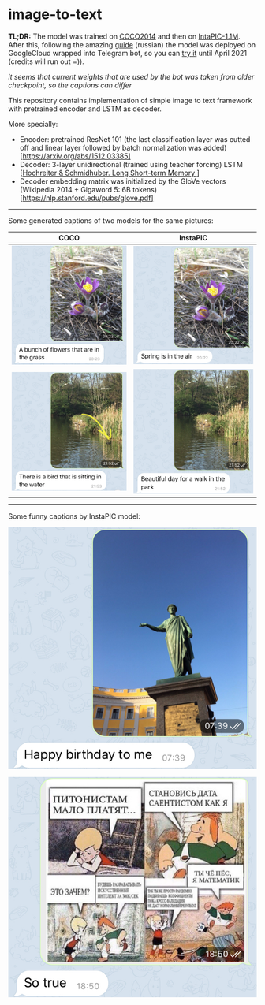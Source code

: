 # image-to-text

**TL;DR:** The model was trained on [COCO2014](https://cocodataset.org/#download) and then on [IntaPIC-1.1M](https://github.com/cesc-park/attend2u/blob/master/README.md#instapic-11m-dataset). After this, following the amazing [guide](https://m.habr.com/ru/company/ods/blog/462141/) (russian) the model was deployed on GoogleCloud wrapped into Telegram bot, so you can [try it](https://web.telegram.org/#/im?p=@ImageToCaptureBot) until April 2021 (credits will run out =)).

*it seems that current weights that are used by the bot was taken from older checkpoint, so the captions can differ*

This repository contains implementation of simple image to text framework with pretrained encoder and LSTM as decoder. 

More specially:
* Encoder: pretrained ResNet 101 (the last classification layer was cutted off and linear layer followed by batch normalization was added) [https://arxiv.org/abs/1512.03385]
* Decoder: 3-layer unidirectional (trained using teacher forcing) LSTM [[Hochreiter & Schmidhuber. Long Short-term Memory ](https://www.researchgate.net/publication/13853244_Long_Short-term_Memory)]
* Decoder embedding matrix was initialized by the GloVe vectors (Wikipedia 2014 + Gigaword 5: 6B tokens) [https://nlp.stanford.edu/pubs/glove.pdf]

---
Some generated captions of two models for the same pictures:

| COCO | InstaPIC
|---|---
|![](capture_examples/flowers_coco_model.PNG)|![](capture_examples/flowers_insta_model.PNG)
|![](capture_examples/bird_coco_model.PNG)|![](capture_examples/bird_insta_model.PNG)

---
Some funny captions by InstaPIC model:

![](capture_examples/duc_insta_model.PNG)

![](capture_examples/meme_insta_model.PNG)